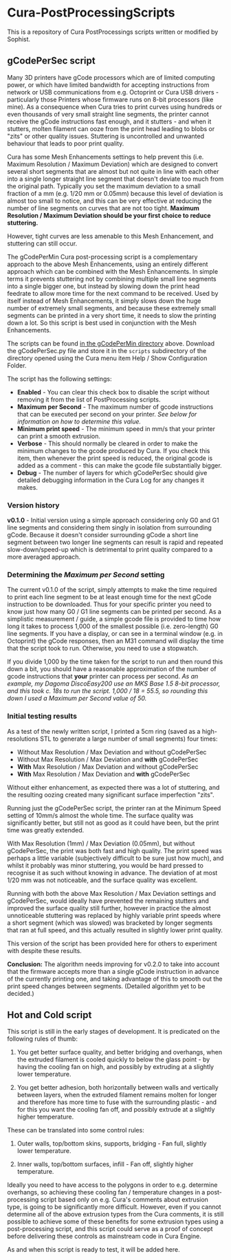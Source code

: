 # Cura-PostProcessingScripts

This is a repository of Cura PostProcessings scripts written or modified by Sophist.

## gCodePerSec script
Many 3D printers have gCode processors which are of limited computing power, or which have limited bandwidth for 
accepting instructions from network or USB communications from e.g. Octoprint or Cura USB drivers -
particularly those Printers whose firmware runs on 8-bit processors (like mine). 
As a consequence when Cura tries to print curves using hundreds or even thousands of very small straight line 
segments, the printer cannot receive the gCode instructions fast enough, and it stutters - 
and when it stutters, molten filament can ooze from the print head leading to blobs or "zits" or other quality issues. 
Stuttering is uncontrolled and unwanted behaviour that leads to poor print quality.

Cura has some Mesh Enhancements settings to help prevent this (i.e. Maximum Resolution / Maximum Deviation) 
which are designed to convert several short segments that are almost but not quite in line with each other into
a single longer straight line segment that doesn't deviate too much from the original path.
Typically you set the maximum deviation to a small fraction of a mm (e.g. 1/20 mm or 0.05mm) because this level of 
deviation is almost too small to notice, and this can be very effective at reducing the number of line segments 
on curves that are not too tight.
**Maximum Resolution / Maximum Deviation should be your first choice to reduce stuttering.**

However, tight curves are less amenable to this Mesh Enhancement, and stuttering can still occur.

The gCodePerMin Cura post-processing script is a complementary approach to the above Mesh Enhancements,
using an entirely different approach which can be combined with the Mesh Enhancements. 
In simple terms it prevents stuttering not by combining multiple small line segments into a single bigger one,
but instead by slowing down the print head feedrate to allow more time for the next command to be received.
Used by itself instead of Mesh Enhancements, it simply slows down the huge number of extremely small segments, 
and because these extremely small segments can be printed in a very short time, it needs to slow the printing down a lot.
So this script is best used in conjunction with the Mesh Enhancements.

The scripts can be found [in the gCodePerMin directory](https://github.com/Sophist-UK/Cura-PostProcessingScripts/tree/master/gCodePerSec) above.
Download the gCodePerSec.py file and store it in the `scripts` subdirectory of the directory opened using
the Cura menu item Help / Show Configuration Folder.

The script has the following settings:

* **Enabled** - You can clear this check box to disable the script without removing it from the list of PostProcessing scripts.
* **Maximum per Second** - The maximum number of gcode instructions that can be executed per second on your printer. 
*See below for information on how to determine this value.*
* **Minimum print speed** - The minimum speed in mm/s that your printer can print a smooth extrusion.
* **Verbose** - This should normally be cleared in order to make the minimum changes to the gcode produced by Cura.
If you check this item, then whenever the print speed is reduced, the original gcode is added as a comment -
this can make the gcode file substantially bigger.
* **Debug** - The number of layers for which gCodePerSec should give detailed debugging information in the Cura Log for any changes it makes.

### Version history
**v0.1.0** - Initial version using a simple approach considering only G0 and G1 line segments and considering them singly in isolation from surrounding gCode.
Because it doesn't consider surrounding gCode a short line segment between two longer line segments can result is rapid and repeated slow-down/speed-up 
which is detrimental to print quality compared to a more averaged approach. 

### Determining the *Maximum per Second* setting
The current v0.1.0 of the script, simply attempts to make the time required to print each line segment to be 
at least enough time for the next gCode instruction to be downloaded.
Thus for your specific printer you need to know just how many G0 / G1 line segments can be printed per second.
As a simplistic measurement / guide, a simple gcode file is provided to time how long it takes to process 1,000
of the smallest possible (i.e. zero-length) G0 line segments.
If you have a display, or can see in a terminal window (e.g. in Octoprint) the gCode responses, 
then an M31 command will display the time that the script took to run.
Otherwise, you need to use a stopwatch.

If you divide 1,000 by the time taken for the script to run and then round this down a bit, you should
have a reasonable approximation of the number of gcode instructions that **your** printer can process per second.
*As an example, my Dagoma DiscoEasy200 use an MKS Base 1.5 8-bit processor, and this took c. 18s to run the script.
1,000 / 18 = 55.5, so rounding this down I used a Maximum per Second value of 50.*

### Initial testing results
As a test of the newly written script, I printed a 5cm ring (saved as a high-resolutions STL to generate a large number of small segments) four times:
* Without Max Resolution / Max Deviation and without gCodePerSec
* Without Max Resolution / Max Deviation and **with** gCodePerSec
* **With** Max Resolution / Max Deviation and without gCodePerSec
* **With** Max Resolution / Max Deviation and **with** gCodePerSec

Without either enhancement, as expected there was a lot of stuttering, and the resulting oozing created many significant surface imperfection "zits".

Running just the gCodePerSec script, the printer ran at the Minimum Speed setting of 10mm/s almost the whole time. The surface quality was significantly better, 
but still not as good as it could have been, but the print time was greatly extended.

With Max Resolution (1mm) / Max Deviation (0.05mm), but without gCodePerSec, the print was both fast and high quality. 
The print speed was perhaps a little variable (subjectively difficult to be sure just how much), 
and whilst it probably was minor stuttering, you would be hard pressed to recognise it as such without knowing in advance.
The deviation of at most 1/20 mm was not noticeable, and the surface quality was excellent.

Running with both the above Max Resolution / Max Deviation settings and gCodePerSec, would ideally have prevented the remaining stutters and
improved the surface quality still further, however in practice the almost unnoticeable stuttering was replaced by highly variable print speeds 
where a short segment (which was slowed) was bracketed by longer segments that ran at full speed, and this actually resulted in slightly lower print quality.

This version of the script has been provided here for others to experiment with despite these results.

**Conclusion:** The algorithm needs improving for v0.2.0 to take into account that the 
firmware accepts more than a single gCode instruction in advance of the currently printing one, 
and taking advantage of this to smooth out the print speed changes between segments. 
(Detailed algorithm yet to be decided.)

## Hot and Cold script
This script is still in the early stages of development. It is predicated on the following rules of thumb:

1. You get better surface quality, and better bridging and overhangs, 
when the extruded filament is cooled quickly to below the glass point - 
by having the cooling fan on high, and possibly by extruding at a slightly lower temperature.

2. You get better adhesion, both horizontally between walls and vertically between layers, 
when the extruded filament remains molten for longer and therefore has more time to fuse with the surrounding plastic -
and for this you want the cooling fan off, and possibly extrude at a slightly higher temperature.

These can be translated into some control rules:

1. Outer walls, top/bottom skins, supports, bridging - Fan full, slightly lower temperature.

2. Inner walls, top/bottom surfaces, infill - Fan off, slightly higher temperature.

Ideally you need to have access to the polygons in order to e.g. determine overhangs, 
so achieving these cooling fan / temperature changes in a post-processing script based only on 
e.g. Cura's comments about extrusion type,
is going to be significantly more difficult.
However, even if you cannot determine all of the above extrusion types from the Cura comments,
it is still possible to achieve some of these benefits for some extrusion types using a post-processing script,
and this script could serve as a proof of concept before delivering these controls as mainstream code in Cura Engine.

As and when this script is ready to test, it will be added here.
